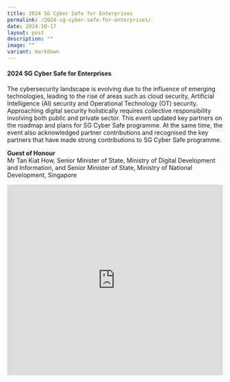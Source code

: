 ```yaml
---
title: 2024 SG Cyber Safe for Enterprises
permalink: /2024-sg-cyber-safe-for-enterprises/
date: 2024-10-17
layout: post
description: ""
image: ""
variant: markdown
---
```

#### **2024 SG Cyber Safe for Enterprises**

The cybersecurity landscape is evolving due to the influence of emerging technologies, leading to the rise of areas such as cloud security, Artificial Intelligence (AI) security and Operational Technology (OT) security. Approaching digital security holistically requires collective responsibility involving both public and private sector. This event updated key partners on the roadmap and plans for SG Cyber Safe programme. At the same time, the event also acknowledged partner contributions and recognised the key partners that have made strong contributions to SG Cyber Safe programme.

**Guest of Honour**
<br>Mr Tan Kiat How, Senior Minister of State, Ministry of Digital Development and Information, and Senior Minister of State, Ministry of National Development, Singapore

<iframe allowfullscreen="" allow="accelerometer; autoplay; clipboard-write; encrypted-media; gyroscope; picture-in-picture; web-share" frameborder="0" title="YouTube video player" src="https://www.youtube.com/embed/gWbwTE5LHj4?si=GssM_doLCKUABS2E" width="100%" height="445"></iframe>